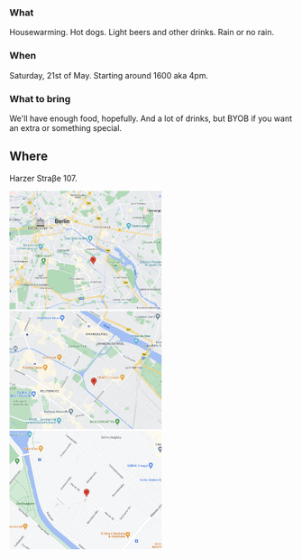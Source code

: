 ### What
Housewarming. Hot dogs. Light beers and other drinks. Rain or no rain.

### When
Saturday, 21st of May. Starting around 1600 aka 4pm. 

### What to bring
We'll have enough food, hopefully. And a lot of drinks, but BYOB if you want an extra or something special.

## Where 
Harzer Straβe 107.

<img src="zoom1.png" width="270" /> <img src="zoom2.png" width="270" /> <img src="zoom3.png" width="270" /> 